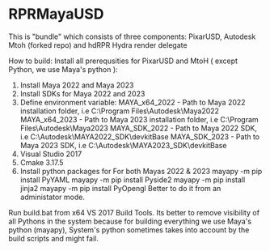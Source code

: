 # RPRMayaUSD
This is "bundle" which consists of three components: PixarUSD, Autodesk Mtoh (forked repo) and hdRPR Hydra render delegate

How to build:
Install all prerequsities for PixarUSD and MtoH ( except Python, we use Maya's python ):
1. Install Maya 2022 and Maya 2023
2. Install SDKs for Maya 2022 and 2023
3. Define environment variable:
   MAYA_x64_2022 - Path to Maya 2022 installation folder, i.e C:\Program Files\Autodesk\Maya2022
   MAYA_x64_2023 - Path to Maya 2023 installation folder, i.e C:\Program Files\Autodesk\Maya2023
   MAYA_SDK_2022 - Path to Maya 2022 SDK, i.e C:\Autodesk\MAYA2022_SDK\devkitBase
   MAYA_SDK_2023 - Path to Maya 2023 SDK, i.e C:\Autodesk\MAYA2023_SDK\devkitBase   
5. Visual Studio 2017
6. Cmake 3.17.5
7. Install python packages for For both Mayas 2022 & 2023
   mayapy -m pip install PyYAML
   mayapy -m pip install Pyside2
   mayapy -m pip install jinja2
   mayapy -m pip install PyOpengl
Better to do it from an administator mode.

 Run build.bat from x64 VS 2017 Build Tools. 
 Its better to remove visibility of all Pythons in the system because for building everything we use Maya's python (mayapy),
 System's python sometimes takes into account by the build scripts and might fail.
 
 
